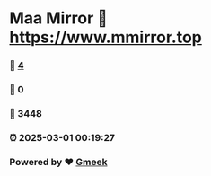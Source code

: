 # Maa Mirror :link: https://www.mmirror.top 
### :page_facing_up: [4](https://www.mmirror.top/tag.html) 
### :speech_balloon: 0 
### :hibiscus: 3448 
### :alarm_clock: 2025-03-01 00:19:27 
### Powered by :heart: [Gmeek](https://github.com/Meekdai/Gmeek)
